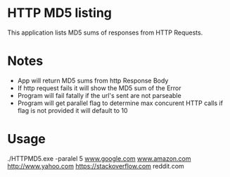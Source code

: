# HTTP MD5 listing
This application lists MD5 sums of responses from HTTP Requests. 

# Notes
* App will return MD5 sums from http Response Body
* If http request fails it will show the MD5 sum of the Error
* Program will fail fatally if the url's sent are not parseable
* Program will get parallel flag to determine max concurent HTTP calls if flag is not provided it will default to 10

# Usage

./HTTPMD5.exe -paralel 5 www.google.com www.amazon.com http://www.yahoo.com https://stackoverflow.com reddit.com